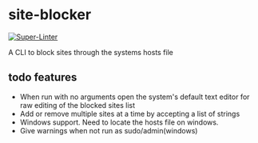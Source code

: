# site-blocker

[![Super-Linter](https://github.com/lilydoar/site-blocker/actions/workflows/lint.yaml/badge.svg)](https://github.com/marketplace/actions/super-linter)

A CLI to block sites through the systems hosts file

## todo features

- When run with no arguments open the system's default text editor for raw editing of the blocked sites list
- Add or remove multiple sites at a time by accepting a list of strings
- Windows support. Need to locate the hosts file on windows.
- Give warnings when not run as sudo/admin(windows)

